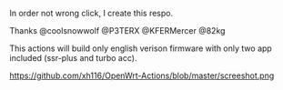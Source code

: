 In order not wrong click, I create this respo.

Thanks @coolsnowwolf @P3TERX @KFERMercer @82kg

This actions will build only english verison firmware with only two app included (ssr-plus and turbo acc). 

https://github.com/xh116/OpenWrt-Actions/blob/master/screeshot.png
